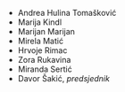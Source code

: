 - Andrea Hulina Tomašković
- Marija Kindl
- Marijan Marijan
- Mirela Matić
- Hrvoje Rimac
- Zora Rukavina
- Miranda Sertić
- Davor Šakić, *predsjednik*